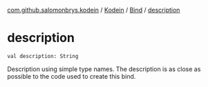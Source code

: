 [com.github.salomonbrys.kodein](../../index.md) / [Kodein](../index.md) / [Bind](index.md) / [description](.)

# description

`val description: String`

Description using simple type names. The description is as close as possible to the code used to create this bind.

